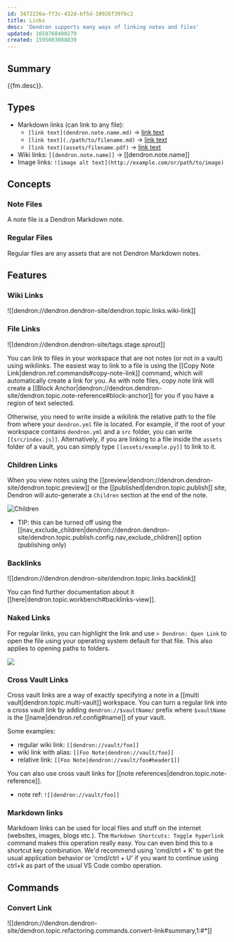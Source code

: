 ```yaml
---
id: 3472226a-ff3c-432d-bf5d-10926f39f6c2
title: Links
desc: 'Dendron supports many ways of linking notes and files'
updated: 1658768400279
created: 1595003088839
---
```


## Summary

{{fm.desc}}.

## Types
- Markdown links (can link to any file):
    - `[link text](dendron.note.name.md)` -> [link text](dendron.note.name.md)
    - `[link text](./path/to/filename.md)` -> [link text](./path/to/filename.md)
    - `[link text](assets/filename.pdf)` -> [link text](assets/filename.pdf)
- Wiki links: `[[dendron.note.name]]` -> [[dendron.note.name]]
- Image links: `![image alt text](http://example.com/or/path/to/image)`

## Concepts

### Note Files

A note file is a Dendron Markdown note.

### Regular Files

Regular files are any assets that are not Dendron Markdown notes. 

## Features

### Wiki Links

![[dendron://dendron.dendron-site/dendron.topic.links.wiki-link]]

### File Links

![[dendron://dendron.dendron-site/tags.stage.sprout]]

You can link to files in your workspace that are not notes (or not in a vault) using wikilinks. The
easiest way to link to a file is using the [[Copy Note Link|dendron.ref.commands#copy-note-link]]
command, which will automatically create a link for you. As with note files, copy note link
will create a [[Block Anchor|dendron://dendron.dendron-site/dendron.topic.note-reference#block-anchor]] for you if you have a region of text selected.

Otherwise, you need to write inside a wikilink the relative path to the file
from where your `dendron.yml` file is located. For example, if the root of your
workspace contains `dendron.yml` and a `src` folder, you can write
`[[src/index.js]]`. Alternatively, if you are linking to a file inside the
`assets` folder of a vault, you can simply type `[[assets/example.py]]` to link to it.

### Children Links

When you view notes using the [[preview|dendron://dendron.dendron-site/dendron.topic.preview]] or the [[published|dendron.topic.publish]] site, Dendron will auto-generate a `Children` section at the end of the note.

![Children](https://foundation-prod-assetspublic53c57cce-8cpvgjldwysl.s3-us-west-2.amazonaws.com/assets/images/Quickstart_-_Dendron.jpg)

- TIP: this can be turned off using the [[nav_exclude_children|dendron://dendron.dendron-site/dendron.topic.publish.config.nav_exclude_children]] option (publishing only)

### Backlinks
![[dendron://dendron.dendron-site/dendron.topic.links.backlink]]


You can find further documentation about it [[here|dendron.topic.workbench#backlinks-view]].

### Naked Links

For regular links, you can highlight the link and use `> Dendron: Open Link` to open the file using your operating system default for that file. This also applies to opening paths to folders.

<a href="https://www.loom.com/share/01250485e20a4cdca2a053dd6047ac68"><img src="https://cdn.loom.com/sessions/thumbnails/01250485e20a4cdca2a053dd6047ac68-with-play.gif"> </a>

### Cross Vault Links

Cross vault links are a way of exactly specifying a note in a [[multi vault|dendron.topic.multi-vault]] workspace. You can turn a regular link into a cross vault link by adding `dendron://$vaultName/` prefix where `$vaultName` is the [[name|dendron.ref.config#name]] of your vault.

Some examples:

- regular wiki link: `[[dendron://vault/foo]]`
- wiki link with alias: `[[Foo Note|dendron://vault/foo]]`
- relative link: `[[Foo Note|dendron://vault/foo#header1]]`

You can also use cross vault links for [[note references|dendron.topic.note-reference]].

- note ref: `![[dendron://vault/foo]]`

### Markdown links

Markdown links can be used for local files and stuff on the internet (websites, images, blogs etc.). The `Markdown Shortcuts: Toggle hyperlink` command makes this operation really easy. You can even bind this to a shortcut key combination. We'd recommend using 'cmd/ctrl + K' to get the usual application behavior or 'cmd/ctrl + U' if you want to continue using ctrl+k as part of the usual VS Code combo operation.


## Commands

### Convert Link

![[dendron://dendron.dendron-site/dendron.topic.refactoring.commands.convert-link#summary,1:#*]]


